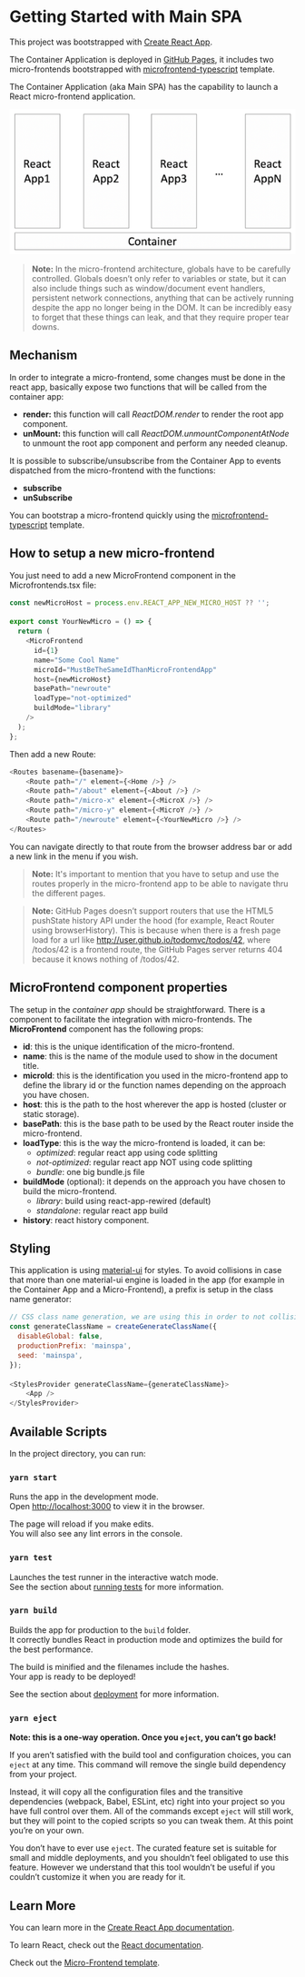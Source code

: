# Getting Started with Main SPA

This project was bootstrapped with [Create React App](https://github.com/facebook/create-react-app).

The Container Application is deployed in [GitHub Pages](https://gabrielcerutti.github.io/main-spa), it includes two micro-frontends bootstrapped with [microfrontend-typescript](https://www.npmjs.com/package/cra-template-microfrontend-typescript) template.

The Container Application (aka Main SPA) has the capability to launch a React micro-frontend application.

![image.png](/diagram_1.png)

> **Note:** In the micro-frontend architecture, globals have to be carefully controlled. Globals doesn’t only refer to variables or state, but it can also include things such as window/document event handlers, persistent network connections, anything that can be actively running despite the app no longer being in the DOM. It can be incredibly easy to forget that these things can leak, and that they require proper tear downs.

## Mechanism 

In order to integrate a micro-frontend, some changes must be done in the react app, basically expose two functions that will be called from the container app:
- **render:** this function will call _ReactDOM.render_ to render the root app component.
- **unMount:** this function will call _ReactDOM.unmountComponentAtNode_ to unmount the root app component and perform any needed cleanup.

It is possible to subscribe/unsubscribe from the Container App to events dispatched from the micro-frontend with the functions:
- **subscribe**
- **unSubscribe**

You can bootstrap a micro-frontend quickly using the [microfrontend-typescript](https://www.npmjs.com/package/cra-template-microfrontend-typescript) template.

## How to setup a new micro-frontend

You just need to add a new MicroFrontend component in the Microfrontends.tsx file:

```javascript
const newMicroHost = process.env.REACT_APP_NEW_MICRO_HOST ?? '';

export const YourNewMicro = () => {
  return (
    <MicroFrontend
      id={1}
      name="Some Cool Name"
      microId="MustBeTheSameIdThanMicroFrontendApp"
      host={newMicroHost}
      basePath="newroute"
      loadType="not-optimized"
      buildMode="library"
    />
  );
};
```

Then add a new Route:

```javascript
<Routes basename={basename}>
    <Route path="/" element={<Home />} />
    <Route path="/about" element={<About />} />
    <Route path="/micro-x" element={<MicroX />} />
    <Route path="/micro-y" element={<MicroY />} />
    <Route path="/newroute" element={<YourNewMicro />} />
</Routes>
```
You can navigate directly to that route from the browser address bar or add a new link in the menu if you wish.

> **Note:** It's important to mention that you have to setup and use the routes properly in the micro-frontend app to be able to navigate thru the different pages.

> **Note:** GitHub Pages doesn’t support routers that use the HTML5 pushState history API under the hood (for example, React Router using browserHistory). This is because when there is a fresh page load for a url like http://user.github.io/todomvc/todos/42, where /todos/42 is a frontend route, the GitHub Pages server returns 404 because it knows nothing of /todos/42.

## MicroFrontend component properties

The setup in the _container app_ should be straightforward. There is a component to facilitate the integration with micro-frontends.
The **MicroFrontend** component has the following props:
- **id**: this is the unique identification of the micro-frontend.
- **name**: this is the name of the module used to show in the document title.
- **microId**: this is the identification you used in the micro-frontend app to define the library id or the function names depending on the approach you have chosen.
- **host**: this is the path to the host wherever the app is hosted (cluster or static storage).
- **basePath**: this is the base path to be used by the React router inside the micro-frontend.
- **loadType**: this is the way the micro-frontend is loaded, it can be:
  - _optimized_: regular react app using code splitting 
  - _not-optimized_: regular react app NOT using code splitting 
  - _bundle_: one big bundle.js file
- **buildMode** (optional): it depends on the approach you have chosen to build the micro-frontend.
  - _library_: build using react-app-rewired (default)
  - _standalone_: regular react app build
- **history**: react history component.

## Styling

This application is using [material-ui](https://material-ui.com/styles/basics/) for styles. To avoid collisions in case that more than one material-ui engine is loaded in the app (for example in the Container App and a Micro-Frontend), a prefix is setup in the class name generator:

```javascript
// CSS class name generation, we are using this in order to not collision names with the micro-frontends
const generateClassName = createGenerateClassName({
  disableGlobal: false,
  productionPrefix: 'mainspa',
  seed: 'mainspa',
});

<StylesProvider generateClassName={generateClassName}>
    <App />
</StylesProvider>
```

## Available Scripts

In the project directory, you can run:

### `yarn start`

Runs the app in the development mode.\
Open [http://localhost:3000](http://localhost:3000) to view it in the browser.

The page will reload if you make edits.\
You will also see any lint errors in the console.

### `yarn test`

Launches the test runner in the interactive watch mode.\
See the section about [running tests](https://facebook.github.io/create-react-app/docs/running-tests) for more information.

### `yarn build`

Builds the app for production to the `build` folder.\
It correctly bundles React in production mode and optimizes the build for the best performance.

The build is minified and the filenames include the hashes.\
Your app is ready to be deployed!

See the section about [deployment](https://facebook.github.io/create-react-app/docs/deployment) for more information.

### `yarn eject`

**Note: this is a one-way operation. Once you `eject`, you can’t go back!**

If you aren’t satisfied with the build tool and configuration choices, you can `eject` at any time. This command will remove the single build dependency from your project.

Instead, it will copy all the configuration files and the transitive dependencies (webpack, Babel, ESLint, etc) right into your project so you have full control over them. All of the commands except `eject` will still work, but they will point to the copied scripts so you can tweak them. At this point you’re on your own.

You don’t have to ever use `eject`. The curated feature set is suitable for small and middle deployments, and you shouldn’t feel obligated to use this feature. However we understand that this tool wouldn’t be useful if you couldn’t customize it when you are ready for it.

## Learn More

You can learn more in the [Create React App documentation](https://facebook.github.io/create-react-app/docs/getting-started).

To learn React, check out the [React documentation](https://reactjs.org/).

Check out the [Micro-Frontend template](https://www.npmjs.com/package/cra-template-microfrontend-typescript).
